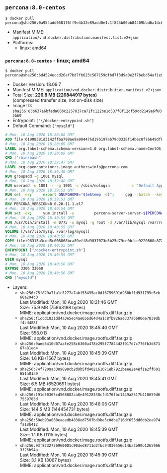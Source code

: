 ## `percona:8.0-centos`

```console
$ docker pull percona@sha256:0a954add058176ff9e4b32e89add0e1c1f823b00bb84409bbd6a1dc64c17f8cb
```

-	Manifest MIME: `application/vnd.docker.distribution.manifest.list.v2+json`
-	Platforms:
	-	linux; amd64

### `percona:8.0-centos` - linux; amd64

```console
$ docker pull percona@sha256:6d4524eccd26af7bd7fb623c567159dfbd7f3d9a0e2f7bebd54af1e9ca9903dc
```

-	Docker Version: 18.09.7
-	Manifest MIME: `application/vnd.docker.distribution.manifest.v2+json`
-	Total Size: **226.8 MB (226844917 bytes)**  
	(compressed transfer size, not on-disk size)
-	Image ID: `sha256:83b637a6bfeda06bc2257037ca71fc122be1c537f8f12df59dd2149e6f005bb0`
-	Entrypoint: `["\/docker-entrypoint.sh"]`
-	Default Command: `["mysqld"]`

```dockerfile
# Mon, 10 Aug 2020 18:20:08 GMT
ADD file:61908381d3142ffba798ae9a904476d19b197ab79d0338f14bec0f76649df8d4 in / 
# Mon, 10 Aug 2020 18:20:09 GMT
LABEL org.label-schema.schema-version=1.0 org.label-schema.name=CentOS Base Image org.label-schema.vendor=CentOS org.label-schema.license=GPLv2 org.label-schema.build-date=20200809 org.opencontainers.image.title=CentOS Base Image org.opencontainers.image.vendor=CentOS org.opencontainers.image.licenses=GPL-2.0-only org.opencontainers.image.created=2020-08-09 00:00:00+01:00
# Mon, 10 Aug 2020 18:20:09 GMT
CMD ["/bin/bash"]
# Mon, 10 Aug 2020 18:39:47 GMT
LABEL org.opencontainers.image.authors=info@percona.com
# Mon, 10 Aug 2020 18:39:48 GMT
RUN groupadd -g 1001 mysql
# Mon, 10 Aug 2020 18:39:48 GMT
RUN useradd -u 1001 -r -g 1001 -s /sbin/nologin 		-c "Default Application User" mysql
# Mon, 10 Aug 2020 18:39:53 GMT
RUN set -ex;     export GNUPGHOME="$(mktemp -d)";     gpg --batch --keyserver ha.pool.sks-keyservers.net --recv-keys 430BDF5C56E7C94E848EE60C1C4CBDCDCD2EFD2A;     gpg --batch --export --armor 430BDF5C56E7C94E848EE60C1C4CBDCDCD2EFD2A > ${GNUPGHOME}/RPM-GPG-KEY-Percona;     rpmkeys --import ${GNUPGHOME}/RPM-GPG-KEY-Percona /etc/pki/rpm-gpg/RPM-GPG-KEY-CentOS-7;     curl -Lf -o /tmp/percona-release.rpm https://repo.percona.com/yum/percona-release-latest.noarch.rpm;     rpmkeys --checksig /tmp/percona-release.rpm;     yum install -y /tmp/percona-release.rpm;     rm -rf "$GNUPGHOME" /tmp/percona-release.rpm;     rpm --import /etc/pki/rpm-gpg/PERCONA-PACKAGING-KEY;     percona-release disable all;     percona-release setup ps80
# Mon, 10 Aug 2020 18:39:53 GMT
ENV PERCONA_VERSION=8.0.20-11.1.el7
# Mon, 10 Aug 2020 18:40:54 GMT
RUN set -ex;     yum install -y         percona-server-server-${PERCONA_VERSION}         percona-server-tokudb-${PERCONA_VERSION}         percona-server-devel-${PERCONA_VERSION}         percona-server-rocksdb-${PERCONA_VERSION}         jemalloc         which         policycoreutils;         yum clean all;     rm -rf /var/cache/yum /var/lib/mysql
# Mon, 10 Aug 2020 18:40:55 GMT
RUN /usr/bin/install -m 0775 -o mysql -g root -d /var/lib/mysql /var/run/mysqld /docker-entrypoint-initdb.d 	&& find /etc/my.cnf /etc/my.cnf.d -name '*.cnf' -print0 		| xargs -0 grep -lZE '^(bind-address|log|user)' 		| xargs -rt -0 sed -Ei 's/^(bind-address|log|user)/#&/' 	&& echo '!includedir /etc/my.cnf.d' >> /etc/my.cnf 	&& printf '[mysqld]\nskip-host-cache\nskip-name-resolve\n' > /etc/my.cnf.d/docker.cnf 	&& /usr/bin/install -m 0664 -o mysql -g root /dev/null /etc/sysconfig/mysql 	&& echo "LD_PRELOAD=/usr/lib64/libjemalloc.so.1" >> /etc/sysconfig/mysql 	&& echo "THP_SETTING=never" >> /etc/sysconfig/mysql 	&& chown -R mysql:root /etc/my.cnf /etc/my.cnf.d 	&& chmod -R ug+rwX /etc/my.cnf /etc/my.cnf.d
# Mon, 10 Aug 2020 18:40:55 GMT
VOLUME [/var/lib/mysql /var/log/mysql]
# Mon, 10 Aug 2020 18:40:55 GMT
COPY file:98315a3cdd5c008868bca89eff8d9037073d3b25d79ce0bfce9220868c87243b in /docker-entrypoint.sh 
# Mon, 10 Aug 2020 18:40:55 GMT
ENTRYPOINT ["/docker-entrypoint.sh"]
# Mon, 10 Aug 2020 18:40:55 GMT
USER mysql
# Mon, 10 Aug 2020 18:40:56 GMT
EXPOSE 3306 33060
# Mon, 10 Aug 2020 18:40:56 GMT
CMD ["mysqld"]
```

-	Layers:
	-	`sha256:75f829a71a1c5277a7abf55495ac8d16759691d980bf1d931795e5eb68a294c0`  
		Last Modified: Mon, 10 Aug 2020 18:21:46 GMT  
		Size: 75.9 MB (75863188 bytes)  
		MIME: application/vnd.docker.image.rootfs.diff.tar.gzip
	-	`sha256:f1ccd1831dd4a3e5ec4ae656d64d4a1c8fb826ae337a6b00de7839dbf4cd488f`  
		Last Modified: Mon, 10 Aug 2020 18:45:40 GMT  
		Size: 558.0 B  
		MIME: application/vnd.docker.image.rootfs.diff.tar.gzip
	-	`sha256:0aee8410d07aafe258c6360a478e295f77844d2f917d7c776fb3d87167a81ed4`  
		Last Modified: Mon, 10 Aug 2020 18:45:39 GMT  
		Size: 1.6 KB (1567 bytes)  
		MIME: application/vnd.docker.image.rootfs.diff.tar.gzip
	-	`sha256:74f7209a3389898cb2d9b5fd402161071eb7922beee2e4ef1a2ff601651a01a9`  
		Last Modified: Mon, 10 Aug 2020 18:45:41 GMT  
		Size: 6.5 MB (6520691 bytes)  
		MIME: application/vnd.docker.image.rootfs.diff.tar.gzip
	-	`sha256:191d50365cd568082ca8e49128338cfd176fbc1449a8517b410659d67559783d`  
		Last Modified: Mon, 10 Aug 2020 18:46:05 GMT  
		Size: 144.5 MB (144454731 bytes)  
		MIME: application/vnd.docker.image.rootfs.diff.tar.gzip
	-	`sha256:50eb93a060eaeedb4838ed7507bd9be5c0dbe716df655dd6db2ea974fa18b412`  
		Last Modified: Mon, 10 Aug 2020 18:45:39 GMT  
		Size: 1.1 KB (1115 bytes)  
		MIME: application/vnd.docker.image.rootfs.diff.tar.gzip
	-	`sha256:93f8232756960001c90ded8711d2fbc94030556d14ba2b90b12659663f26b94a`  
		Last Modified: Mon, 10 Aug 2020 18:45:39 GMT  
		Size: 3.1 KB (3067 bytes)  
		MIME: application/vnd.docker.image.rootfs.diff.tar.gzip
